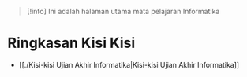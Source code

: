>[!info]
>Ini adalah halaman utama mata pelajaran Informatika

# Ringkasan Kisi Kisi
- [[./Kisi-kisi Ujian Akhir Informatika|Kisi-kisi Ujian Akhir Informatika]]